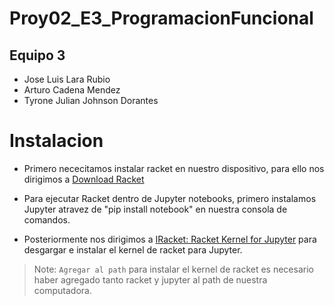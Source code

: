 # Proy02_E3_ProgramacionFuncional

## Equipo 3
- Jose Luis Lara Rubio
- Arturo Cadena Mendez
- Tyrone Julian Johnson Dorantes

# Instalacion

- Primero nececitamos instalar racket en nuestro dispositivo, para ello nos dirigimos a [Download Racket](https://download.racket-lang.org/)

- Para ejecutar Racket dentro de Jupyter notebooks, primero instalamos Jupyter atravez de "pip install notebook" en nuestra consola de comandos.
  
- Posteriormente nos dirigimos a [IRacket: Racket Kernel for Jupyter](https://docs.racket-lang.org/iracket/index.html) para desgargar e instalar el kernel
  de racket para Jupyter.

> Note: `Agregar al path` para instalar el kernel de racket es necesario haber agregado tanto racket y jupyter al path de nuestra computadora.
